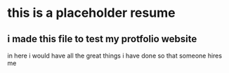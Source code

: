 # this is a placeholder resume

## i made this file to test my protfolio website

in here i would have all the great things i have done so that someone hires me
